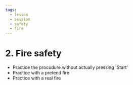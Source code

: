 ```yaml
---
tags:
  - lesson
  - session
  - safety
  - fire
---
```


# 2. Fire safety

- Practice the procudure without actually pressing 'Start'
- Practice with a pretend fire
- Practice with a real fire
